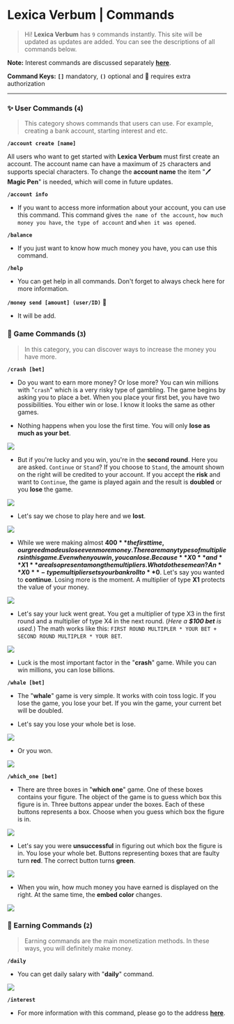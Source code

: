 # Lexica Verbum | Commands
> Hi! **Lexica Verbum** has `9` commands instantly. This site will be updated as updates are added. You can see the descriptions of all commands below. 

**Note:** Interest commands are discussed separately **[here](https://github.com/sudis/lexicaverbum/blob/main/interest.md)**.

**Command Keys:** **`[]`** mandatory, **`()`** optional and 👑 requires extra authorization

---

### ✨ User Commands (`4`)
> This category shows commands that users can use. For example, creating a bank account, starting interest and etc.

 **`/account create [name]`**
 
All users who want to get started with **Lexica Verbum** must first create an account. The account name can have a maximum of `25` characters and supports special characters. To change the **account name** the item "🖊️ **Magic Pen**" is needed, which will come in future updates.

**`/account info`**
- If you want to access more information about your account, you can use this command. This command gives `the name of the account`, `how much money you have`, `the type of account` and `when it was opened`. 

**`/balance`**
- If you just want to know how much money you have, you can use this command.

**`/help`**
- You can get help in all commands. Don't forget to always check here for more information.

**`/money send [amount] (user/ID)`** 👑
- It will be add.

### 🎄 Game Commands (`3`)
> In this category, you can discover ways to increase the money you have more.

**`/crash [bet]`**
- Do you want to earn more money? Or lose more? You can win millions with "`crash`" which is a very risky type of gambling. The game begins by asking you to place a bet. When you place your first bet, you have two possibilities. You either win or lose. I know it looks the same as other games. 

- Nothing happens when you lose the first time. You will only **lose as much as your bet**.

![](https://sudis.is-pretty.sexy/8QnsSdW.png)

- But if you're lucky and you win, you're in the **second round**. Here you are asked. `Continue` or `Stand`? If you choose to `Stand`, the amount shown on the right will be credited to your account. If you accept the **risk** and want to `Continue`, the game is played again and the result is **doubled** or you **lose** the game.

![](https://sudis.is-pretty.sexy/4EwBDTG.png)

- Let's say we chose to play here and we **lost**.

![](https://sudis.is-pretty.sexy/kDb7zJp.png)

- While we were making almost **$400** the first time, our greed made us lose even more money. There are many types of multipliers in this game. Even when you win, you can lose. Because **X0** and **X1** are also present among the multipliers. What do these mean? An **X0**-type multiplier sets your bankroll to **$0**. Let's say you wanted to **continue**. Losing more is the moment. A multiplier of type **X1** protects the value of your money.

![](https://sudis.is-pretty.sexy/A6ekt43.png)

- Let's say your luck went great. You get a multiplier of type X3 in the first round and a multiplier of type X4 in the next round. (*Here a **$100 bet** is used.*) The math works like this: `FIRST ROUND MULTIPLER * YOUR BET + SECOND ROUND MULTIPLER * YOUR BET`.

![](https://sudis.is-pretty.sexy/3UXDxv4.png)

- Luck is the most important factor in the "**crash**" game. While you can win millions, you can lose billions.

**`/whale [bet]`**
- The "**whale**" game is very simple. It works with coin toss logic. If you lose the game, you lose your bet. If you win the game, your current bet will be doubled.

- Let's say you lose your whole bet is lose.

![](https://sudis.is-pretty.sexy/8vyzaFb.png)

- Or you won.

![](https://sudis.is-pretty.sexy/8aNPxav.png)

**`/which_one [bet]`**
- There are three boxes in "**which one**" game.  One of these boxes contains your figure. The object of the game is to guess which box this figure is in. Three buttons appear under the boxes. Each of these buttons represents a box. Choose when you guess which box the figure is in.

![](https://sudis.is-pretty.sexy/7Cq5nYu.png)

- Let's say you were **unsuccessful** in figuring out which box the figure is in. You lose your whole bet. Buttons representing boxes that are faulty turn **red**. The correct button turns **green**.

![](https://sudis.is-pretty.sexy/6YbiNca.png)

- When you win, how much money you have earned is displayed on the right. At the same time, the **embed color** changes.

![](https://sudis.is-pretty.sexy/94eNx7P.png)

### 🌸 Earning Commands (`2`)
> Earning commands are the main monetization methods. In these ways, you will definitely make money.

**`/daily`**
- You can get daily salary with "**daily**" command.

![](https://sudis.is-pretty.sexy/34YkrWH.png)

**`/interest`**
- For more information with this command, please go to the address **[here](https://github.com/sudis/lexicaverbum/blob/main/interest.md)**.




